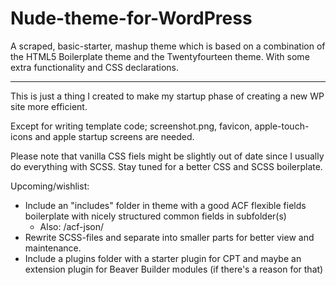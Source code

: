 Nude-theme-for-WordPress
========================

A scraped, basic-starter, mashup theme which is based on a combination of the HTML5 Boilerplate theme 
and the Twentyfourteen theme. With some extra functionality and CSS declarations.

------------------------
This is just a thing I created to make my startup phase of creating a new WP site more efficient.

Except for writing template code; screenshot.png, favicon, apple-touch-icons and apple startup screens are needed.

Please note that vanilla CSS fiels might be slightly out of date since I usually do everything with SCSS. Stay tuned for a better CSS and SCSS boilerplate.

Upcoming/wishlist:
* Include an "includes" folder in theme with a good ACF flexible fields boilerplate with nicely structured common fields in subfolder(s)
	* Also: /acf-json/
* Rewrite SCSS-files and separate into smaller parts for better view and maintenance.
* Include a plugins folder with a starter plugin for CPT and maybe an extension plugin for Beaver Builder modules (if there's a reason for that)